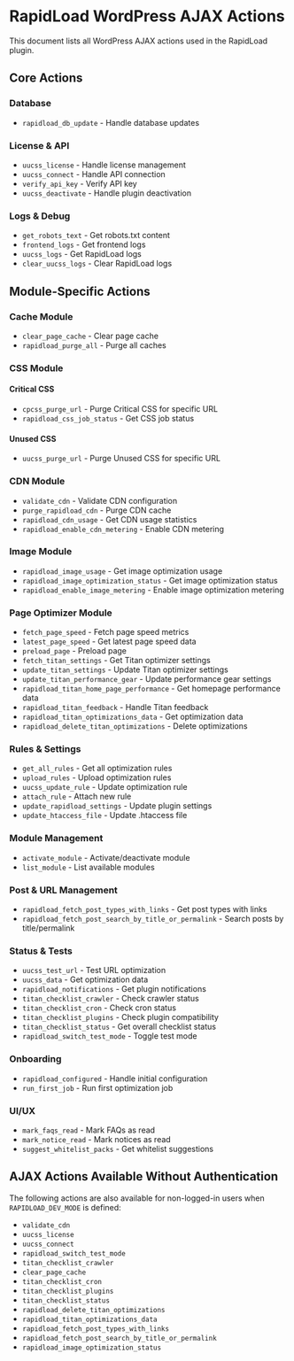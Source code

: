 # RapidLoad WordPress AJAX Actions

This document lists all WordPress AJAX actions used in the RapidLoad plugin.

## Core Actions

### Database
- `rapidload_db_update` - Handle database updates

### License & API
- `uucss_license` - Handle license management
- `uucss_connect` - Handle API connection
- `verify_api_key` - Verify API key
- `uucss_deactivate` - Handle plugin deactivation

### Logs & Debug
- `get_robots_text` - Get robots.txt content
- `frontend_logs` - Get frontend logs
- `uucss_logs` - Get RapidLoad logs
- `clear_uucss_logs` - Clear RapidLoad logs

## Module-Specific Actions

### Cache Module
- `clear_page_cache` - Clear page cache
- `rapidload_purge_all` - Purge all caches

### CSS Module
#### Critical CSS
- `cpcss_purge_url` - Purge Critical CSS for specific URL
- `rapidload_css_job_status` - Get CSS job status

#### Unused CSS
- `uucss_purge_url` - Purge Unused CSS for specific URL

### CDN Module
- `validate_cdn` - Validate CDN configuration
- `purge_rapidload_cdn` - Purge CDN cache
- `rapidload_cdn_usage` - Get CDN usage statistics
- `rapidload_enable_cdn_metering` - Enable CDN metering

### Image Module
- `rapidload_image_usage` - Get image optimization usage
- `rapidload_image_optimization_status` - Get image optimization status
- `rapidload_enable_image_metering` - Enable image optimization metering

### Page Optimizer Module
- `fetch_page_speed` - Fetch page speed metrics
- `latest_page_speed` - Get latest page speed data
- `preload_page` - Preload page
- `fetch_titan_settings` - Get Titan optimizer settings
- `update_titan_settings` - Update Titan optimizer settings
- `update_titan_performance_gear` - Update performance gear settings
- `rapidload_titan_home_page_performance` - Get homepage performance data
- `rapidload_titan_feedback` - Handle Titan feedback
- `rapidload_titan_optimizations_data` - Get optimization data
- `rapidload_delete_titan_optimizations` - Delete optimizations

### Rules & Settings
- `get_all_rules` - Get all optimization rules
- `upload_rules` - Upload optimization rules
- `uucss_update_rule` - Update optimization rule
- `attach_rule` - Attach new rule
- `update_rapidload_settings` - Update plugin settings
- `update_htaccess_file` - Update .htaccess file

### Module Management
- `activate_module` - Activate/deactivate module
- `list_module` - List available modules

### Post & URL Management
- `rapidload_fetch_post_types_with_links` - Get post types with links
- `rapidload_fetch_post_search_by_title_or_permalink` - Search posts by title/permalink

### Status & Tests
- `uucss_test_url` - Test URL optimization
- `uucss_data` - Get optimization data
- `rapidload_notifications` - Get plugin notifications
- `titan_checklist_crawler` - Check crawler status
- `titan_checklist_cron` - Check cron status
- `titan_checklist_plugins` - Check plugin compatibility
- `titan_checklist_status` - Get overall checklist status
- `rapidload_switch_test_mode` - Toggle test mode

### Onboarding
- `rapidload_configured` - Handle initial configuration
- `run_first_job` - Run first optimization job

### UI/UX
- `mark_faqs_read` - Mark FAQs as read
- `mark_notice_read` - Mark notices as read
- `suggest_whitelist_packs` - Get whitelist suggestions

## AJAX Actions Available Without Authentication

The following actions are also available for non-logged-in users when `RAPIDLOAD_DEV_MODE` is defined:

- `validate_cdn`
- `uucss_license`
- `uucss_connect`
- `rapidload_switch_test_mode`
- `titan_checklist_crawler`
- `clear_page_cache`
- `titan_checklist_cron`
- `titan_checklist_plugins`
- `titan_checklist_status`
- `rapidload_delete_titan_optimizations`
- `rapidload_titan_optimizations_data`
- `rapidload_fetch_post_types_with_links`
- `rapidload_fetch_post_search_by_title_or_permalink`
- `rapidload_image_optimization_status` 